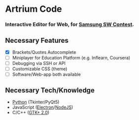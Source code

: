 <div style="@import url('https://rsms.me/inter/inter.css'); @supports (font-variation-settings: normal) { html { font-family: 'Inter var', sans-serif }}; font-family: -apple-system, 'inter', 'manrope', sans-serif !important;">

# Artrium Code
### Interactive Editor for Web, for [Samsung SW Contest](https://www.juniorsoftwarecup.com/Contest/About).

## Necessary Features
- [X] Brackets/Quotes Autocomplete
- [ ] Miniplayer for Education Platform (e.g. Inflearn, Coursera)
- [ ] Debugging via SSH or API
- [ ] Customizable CSS (theme)
- [ ] Software/Web-app both available

## Necessary Tech/Knowledge
- [Python](https://www.python.org) (Tkinter/PyQt5)
- JavaScript ([Electron](https://www.electronjs.org)/[NodeJS](https://nodejs.org))
- C/C++ ([GTK+ 2.0](https://developer.gnome.org/gtk-tutorial/stable/))

</div>
